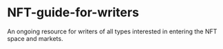 # NFT-guide-for-writers
An ongoing resource for writers of all types interested in entering the NFT space and markets.

